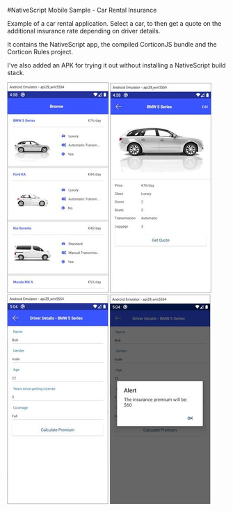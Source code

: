 #NativeScript Mobile Sample - Car Rental Insurance 

Example of a car rental application. Select a car, to then get a quote on the additional insurance rate depending on driver details. 

It contains the NativeScript app, the compiled CorticonJS bundle and the Corticon Rules project.

I've also added an APK for trying it out without installing a NativeScript build stack.

![Preview 1](/Nativescript/preview1.jpg)
![Preview 2](/Nativescript/preview2.jpg)
![Preview 3](/Nativescript/preview3.jpg)
![Preview 4](/Nativescript/preview4.jpg)
